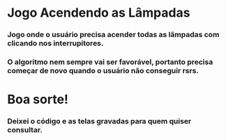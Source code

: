 # Jogo Acendendo as Lâmpadas

### Jogo onde o usuário precisa acender todas as lâmpadas com clicando nos interrupitores.
### O algoritmo nem sempre vai ser favorável, portanto precisa começar de novo quando o usuário não conseguir rsrs.

# Boa sorte!

### Deixei o código e as telas gravadas para quem quiser consultar. 
